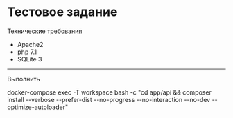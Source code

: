 # Тестовое задание
Технические требования
* Apache2
* php 7.1 
* SQLite 3

***

Выполнить

docker-compose exec -T workspace bash -c "cd app/api && composer install --verbose --prefer-dist --no-progress --no-interaction --no-dev --optimize-autoloader"
